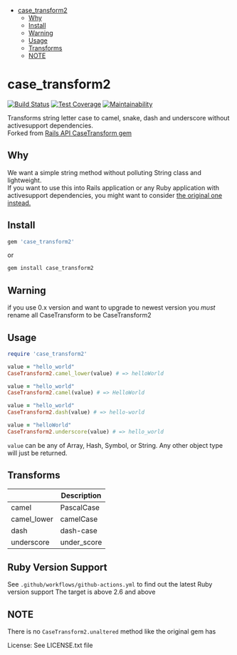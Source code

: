 <!-- vim-markdown-toc GFM -->

+ [case_transform2](#case_transform2)
  * [Why](#why)
  * [Install](#install)
  * [Warning](#warning)
  * [Usage](#usage)
  * [Transforms](#transforms)
  * [NOTE](#note)

<!-- vim-markdown-toc -->

# case_transform2

[![Build Status](https://travis-ci.org/saiqulhaq/case_transform.svg?branch=master)](https://travis-ci.org/saiqulhaq/case_transform)
[![Test Coverage](https://api.codeclimate.com/v1/badges/0050890b14e7f9165680/test_coverage)](https://codeclimate.com/github/saiqulhaq/case_transform/test_coverage)
[![Maintainability](https://api.codeclimate.com/v1/badges/0050890b14e7f9165680/maintainability)](https://codeclimate.com/github/saiqulhaq/case_transform/maintainability)


Transforms string letter case to camel, snake, dash and underscore without activesupport dependencies.  
Forked from [Rails API CaseTransform gem](https://github.com/rails-api/case_transform)

## Why

We want a simple string method without polluting String class and lightweight.  
If you want to use this into Rails application or any Ruby application with activesupport dependencies, 
you might want to consider [the original one instead.](https://github.com/rails-api/case_transform)

## Install

```ruby
gem 'case_transform2'
```

or

```bash
gem install case_transform2
```

## Warning

if you use 0.x version and want to upgrade to newest version
you *must* rename all CaseTransform to be CaseTransform2

## Usage

```ruby
require 'case_transform2'

value = "hello_world"
CaseTransform2.camel_lower(value) # => helloWorld

value = "hello_world"
CaseTransform2.camel(value) # => HelloWorld

value = "hello_world"
CaseTransform2.dash(value) # => hello-world

value = "helloWorld"
CaseTransform2.underscore(value) # => hello_world
```

`value` can be any of Array, Hash, Symbol, or String.
Any other object type will just be returned.

## Transforms

| &nbsp; | Description |
| --- | --- |
| camel | PascalCase |
| camel_lower | camelCase |
| dash | dash-case |
| underscore | under_score |

## Ruby Version Support

See `.github/workflows/github-actions.yml` to find out the latest Ruby version support
The target is above 2.6 and above

## NOTE

There is no `CaseTransform2.unaltered` method like the original gem has

License: See LICENSE.txt file
